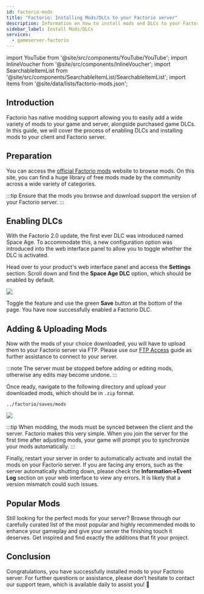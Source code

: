 ```yaml
---
id: factorio-mods
title: "Factorio: Installing Mods/DLCs to your Factorio server"
description: Information on how to install mods and DLCs to your Factorio server from ZAP-Hosting - ZAP-Hosting.com documentation
sidebar_label: Install Mods/DLCs
services:
  - gameserver-factorio
---
```


import YouTube from '@site/src/components/YouTube/YouTube';
import InlineVoucher from '@site/src/components/InlineVoucher';
import SearchableItemList from '@site/src/components/SearchableItemList/SearchableItemList';
import items from '@site/data/lists/factorio-mods.json';

## Introduction

Factorio has native modding support allowing you to easily add a wide variety of mods to your game and server, alongside purchased game DLCs. In this guide, we will cover the process of enabling DLCs and installing mods to your client and Factorio server.

<InlineVoucher />

## Preparation

You can access the [official Factorio mods](https://mods.factorio.com/) website to browse mods. On this site, you can find a huge library of free mods made by the community across a wide variety of categories.

:::tip
Ensure that the mods you browse and download support the version of your Factorio server.
:::

## Enabling DLCs

With the Factorio 2.0 update, the first ever DLC was introduced named Space Age. To accommodate this, a new configuration option was introduced into the web interface panel to allow you to toggle whether the DLC is activated.

<YouTube videoId="i9CuAsCxUsk" imageSrc="https://screensaver01.zap-hosting.com/index.php/s/BRa5saY3L76xe5F/preview" title="Activate Factorio Space Age DLC" description="Feel like you understand better when you see things in action? We’ve got you! Dive into our video that breaks it all down for you. Whether you're in a rush or just prefer to soak up information in the most engaging way possible!"/>

Head over to your product's web interface panel and access the **Settings** section. Scroll down and find the **Space Age DLC** option, which should be enabled by default.

![](https://screensaver01.zap-hosting.com/index.php/s/T5G5GrEzwoxM3Xk/preview)

Toggle the feature and use the green **Save** button at the bottom of the page. You have now successfully enabled a Factorio DLC.

## Adding & Uploading Mods

Now with the mods of your choice downloaded, you will have to upload them to your Factorio server via FTP. Please use our [FTP Access](gameserver-ftpaccess.md) guide as further assistance to connect to your server.

:::note
The server must be stopped before adding or editing mods, otherwise any edits may become undone.
:::

Once ready, navigate to the following directory and upload your downloaded mods, which should be in `.zip` format.

```
../factorio/saves/mods
```

![](https://screensaver01.zap-hosting.com/index.php/s/APFEnmg29jBCFKn/preview)

:::tip
When modding, the mods must be synced between the client and the server. Factorio makes this very simple. When you join the server for the first time after adjusting mods, your game will prompt you to synchronize your mods automatically.
:::

Finally, restart your server in order to automatically activate and install the mods on your Factorio server. If you are facing any errors, such as the server automatically shutting down, please check the **Information->Event Log** section on your web interface to view any errors. It is likely that a version mismatch could such issues.



## Popular Mods

Still looking for the perfect mods for your server? Browse through our carefully curated list of the most popular and highly recommended mods to enhance your gameplay and give your server the finishing touch it deserves. Get inspired and find exactly the additions that fit your project.

<SearchableItemList items={items} />



## Conclusion

Congratulations, you have successfully installed mods to your Factorio server. For further questions or assistance, please don’t hesitate to contact our support team, which is available daily to assist you! 🙂
